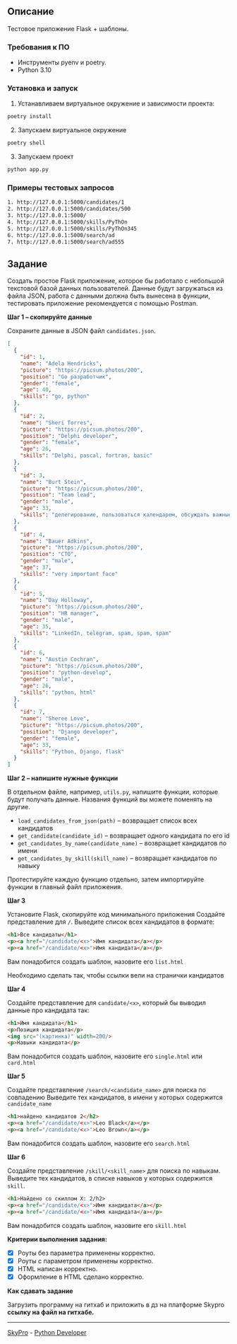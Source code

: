 ## Описание
Тестовое приложение Flask + шаблоны.

### Требования к ПО
- Инструменты pyenv и poetry.
- Python 3.10

### Установка и запуск
1. Устанавливаем виртуальное окружение и зависимости проекта:
```bash
poetry install
```

2. Запускаем виртуальное окружение
```bash
poetry shell
```

3. Запускаем проект
```bash
python app.py
```
### Примеры тестовых запросов
```bash
1. http://127.0.0.1:5000/candidates/1
2. http://127.0.0.1:5000/candidates/500
3. http://127.0.0.1:5000/
4. http://127.0.0.1:5000/skills/PyThOn
5. http://127.0.0.1:5000/skills/PyThOn345
6. http://127.0.0.1:5000/search/ad
7. http://127.0.0.1:5000/search/ad555
```

## Задание
Создать простое Flask приложение, которое бы работало с небольшой текстовой базой данных пользователей. Данные будут загружаться из файла JSON, работа с данными должна быть вынесена в функции, тестировать приложение рекомендуется с помощью Postman.

**Шаг 1 – скопируйте данные**

Сохраните данные в JSON файл `candidates.json`.
```json
[
  {
    "id": 1,
    "name": "Adela Hendricks",
    "picture": "https://picsum.photos/200",
    "position": "Go разработчик",
    "gender": "female",
    "age": 40,
    "skills": "go, python"
  },
  {
    "id": 2,
    "name": "Sheri Torres",
    "picture": "https://picsum.photos/200",
    "position": "Delphi developer",
    "gender": "female",
    "age": 26,
    "skills": "Delphi, pascal, fortran, basic"
  },
  {
    "id": 3,
    "name": "Burt Stein",
    "picture": "https://picsum.photos/200",
    "position": "Team lead",
    "gender": "male",
    "age": 33,
    "skills": "делегирование, пользоваться календарем, обсуждать важные вопросы"
  },
  {
    "id": 4,
    "name": "Bauer Adkins",
    "picture": "https://picsum.photos/200",
    "position": "CTO",
    "gender": "male",
    "age": 37,
    "skills": "very important face"
  },
  {
    "id": 5,
    "name": "Day Holloway",
    "picture": "https://picsum.photos/200",
    "position": "HR manager",
    "gender": "male",
    "age": 35,
    "skills": "LinkedIn, telegram, spam, spam, spam"
  },
  {
    "id": 6,
    "name": "Austin Cochran",
    "picture": "https://picsum.photos/200",
    "position": "python-develop",
    "gender": "male",
    "age": 26,
    "skills": "python, html"
  },
  {
    "id": 7,
    "name": "Sheree Love",
    "picture": "https://picsum.photos/200",
    "position": "Django developer",
    "gender": "female",
    "age": 33,
    "skills": "Python, Django, flask"
  }
]
```

**Шаг 2 – напишите нужные функции**

В отдельном файле, например, `utils.py`, напишите функции, которые будут получать данные. Названия функций вы  можете поменять на другие. 

- `load_candidates_from_json(path)` – возвращает список всех кандидатов
- `get_candidate(candidate_id)` – возвращает одного кандидата по его id
- `get_candidates_by_name(candidate_name)` – возвращает кандидатов по имени
- `get_candidates_by_skill(skill_name)` – возвращает кандидатов по навыку

Протестируйте каждую функцию отдельно, затем импортируйте функции в главный файл приложения. 

**Шаг 3**

Установите Flask, скопируйте код минимального приложения
Создайте представление для  `/`.
Выведите список всех кандидатов в формате:
```html
<h1>Все кандидаты</h1>
<p><a href="/candidate/<x>">Имя кандидата</a></p>
<p><a href="/candidate/<x>">Имя кандидата</a></p>
```
Вам понадобится создать шаблон, назовите его `list.html`

Необходимо сделать так, чтобы ссылки вели на странички кандидатов

**Шаг 4**

Создайте представление для  `candidate/<x>`, который бы выводил данные про кандидата так:
```html
<h1>Имя кандидата</h1>
<p>Позиция кандидата</p>
<img src="(картинка)" width=200/>
<p>Навыки кандидата</p>
```

Вам понадобится создать шаблон, назовите его `single.html` или `card.html`

**Шаг 5**

Создайте представление `/search/<candidate_name>` для поиска по совпадению
Выведите тех кандидатов, в имени у которых содержится `candidate_name`
```html
<h1>найдено кандидатов 2</h2>
<p><a href="/candidate/<x>">Leo Black</a></p>
<p><a href="/candidate/<x>">Leo Brown</a></p>
```
Вам понадобится создать шаблон, назовите его `search.html` 

**Шаг 6**

Создайте представление `/skill/<skill_name>` для поиска по навыкам.
Выведите тех кандидатов, в списке навыков у которых содержится `skill`.
```html
<h1>Найдено со скиллом X: 2/h2>
<p><a href="/candidate/<x>">Имя кандидата</a></p>
<p><a href="/candidate/<x>">Имя кандидата</a></p>
```
Вам понадобится создать шаблон, назовите его `skill.html` 

**Критерии выполнения  задания:**

- [x]  Роуты без параметра применены корректно.
- [x]  Роуты с параметром применены корректно.
- [x]  HTML написан корректно.
- [x]  Оформление в HTML сделано корректно.

**Как сдавать задание**

Загрузить программу на гитхаб и приложить в дз на платформе Skypro **ссылку на файл на гитхабе.**

---
[SkyPro](https://sky.pro) - [Python Developer](https://sky.pro/courses/programming/python-web-course)
